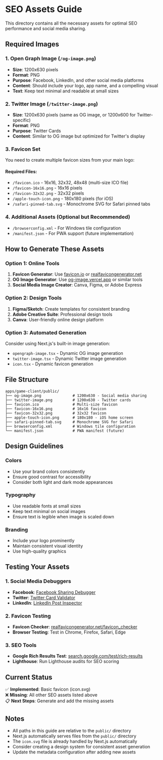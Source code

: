 # SEO Assets Guide

This directory contains all the necessary assets for optimal SEO performance and social media sharing.

## Required Images

### 1. Open Graph Image (`/og-image.png`)
- **Size**: 1200x630 pixels
- **Format**: PNG
- **Purpose**: Facebook, LinkedIn, and other social media platforms
- **Content**: Should include your logo, app name, and a compelling visual
- **Text**: Keep text minimal and readable at small sizes

### 2. Twitter Image (`/twitter-image.png`)
- **Size**: 1200x630 pixels (same as OG image, or 1200x600 for Twitter-specific)
- **Format**: PNG
- **Purpose**: Twitter Cards
- **Content**: Similar to OG image but optimized for Twitter's display

### 3. Favicon Set
You need to create multiple favicon sizes from your main logo:

#### Required Files:
- `/favicon.ico` - 16x16, 32x32, 48x48 (multi-size ICO file)
- `/favicon-16x16.png` - 16x16 pixels
- `/favicon-32x32.png` - 32x32 pixels
- `/apple-touch-icon.png` - 180x180 pixels (for iOS)
- `/safari-pinned-tab.svg` - Monochrome SVG for Safari pinned tabs

### 4. Additional Assets (Optional but Recommended)
- `/browserconfig.xml` - For Windows tile configuration
- `/manifest.json` - For PWA support (future implementation)

## How to Generate These Assets

### Option 1: Online Tools
1. **Favicon Generator**: Use [favicon.io](https://favicon.io/) or [realfavicongenerator.net](https://realfavicongenerator.net/)
2. **OG Image Generator**: Use [og-image.vercel.app](https://og-image.vercel.app/) or similar tools
3. **Social Media Image Creator**: Canva, Figma, or Adobe Express

### Option 2: Design Tools
1. **Figma/Sketch**: Create templates for consistent branding
2. **Adobe Creative Suite**: Professional design tools
3. **Canva**: User-friendly online design platform

### Option 3: Automated Generation
Consider using Next.js's built-in image generation:
- `opengraph-image.tsx` - Dynamic OG image generation
- `twitter-image.tsx` - Dynamic Twitter image generation
- `icon.tsx` - Dynamic favicon generation

## File Structure
```
apps/game-client/public/
├── og-image.png              # 1200x630 - Social media sharing
├── twitter-image.png         # 1200x630 - Twitter cards
├── favicon.ico               # Multi-size favicon
├── favicon-16x16.png         # 16x16 favicon
├── favicon-32x32.png         # 32x32 favicon
├── apple-touch-icon.png      # 180x180 - iOS home screen
├── safari-pinned-tab.svg     # Monochrome SVG for Safari
├── browserconfig.xml         # Windows tile configuration
└── manifest.json             # PWA manifest (future)
```

## Design Guidelines

### Colors
- Use your brand colors consistently
- Ensure good contrast for accessibility
- Consider both light and dark mode appearances

### Typography
- Use readable fonts at small sizes
- Keep text minimal on social images
- Ensure text is legible when image is scaled down

### Branding
- Include your logo prominently
- Maintain consistent visual identity
- Use high-quality graphics

## Testing Your Assets

### 1. Social Media Debuggers
- **Facebook**: [Facebook Sharing Debugger](https://developers.facebook.com/tools/debug/)
- **Twitter**: [Twitter Card Validator](https://cards-dev.twitter.com/validator)
- **LinkedIn**: [LinkedIn Post Inspector](https://www.linkedin.com/post-inspector/)

### 2. Favicon Testing
- **Favicon Checker**: [realfavicongenerator.net/favicon_checker](https://realfavicongenerator.net/favicon_checker)
- **Browser Testing**: Test in Chrome, Firefox, Safari, Edge

### 3. SEO Tools
- **Google Rich Results Test**: [search.google.com/test/rich-results](https://search.google.com/test/rich-results)
- **Lighthouse**: Run Lighthouse audits for SEO scoring

## Current Status

✅ **Implemented**: Basic favicon (icon.svg)  
❌ **Missing**: All other SEO assets listed above  
📋 **Next Steps**: Generate and add the missing assets

## Notes

- All paths in this guide are relative to the `public/` directory
- Next.js automatically serves files from the `public/` directory
- The `icon.svg` file is already handled by Next.js automatically
- Consider creating a design system for consistent asset generation
- Update the metadata configuration after adding new assets
